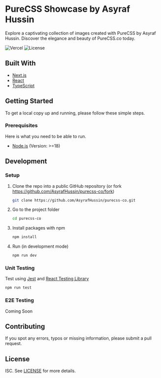# PureCSS Showcase by Asyraf Hussin

Explore a captivating collection of images created with PureCSS by Asyraf Hussin. Discover the elegance and beauty of PureCSS.co today.

![Vercel](https://vercelbadge.vercel.app/api/asyrafhussin/purecss-co)
![License](https://img.shields.io/badge/license-ISC-blue)

## Built With

- [Next.js](https://nextjs.org/)
- [React](https://reactjs.org/)
- [TypeScript](https://www.typescriptlang.org/)

## Getting Started

To get a local copy up and running, please follow these simple steps.

### Prerequisites

Here is what you need to be able to run.

- [Node.js](https://nodejs.org/) (Version: >=18)

## Development

### Setup

1. Clone the repo into a public GitHub repository (or fork <https://github.com/AsyrafHussin/purecss-co/fork>)

   ```sh
   git clone https://github.com/AsyrafHussin/purecss-co.git
   ```

2. Go to the project folder

   ```sh
   cd purecss-co
   ```

3. Install packages with npm

   ```sh
   npm install
   ```

4. Run (in development mode)

   ```sh
   npm run dev
   ```

### Unit Testing

Test using [Jest](https://jestjs.io) and [React Testing Library](https://testing-library.comjest)

```sh
npm run test
```

### E2E Testing

Coming Soon

## Contributing

If you spot any errors, typos or missing information, please submit a pull request.

## License

ISC. See [LICENSE](LICENSE) for more details.
